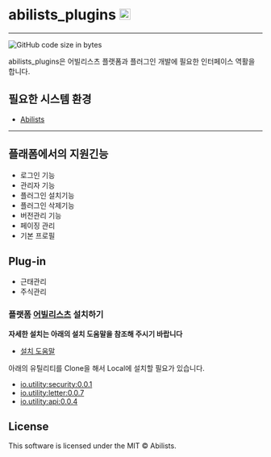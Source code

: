 # abilists_plugins <a href="http://www.abilists.com" ><img src="https://github.com/minziappa/abilists_client/blob/master/src/main/webapp/static/apps/img/abilists/logo01.png" height="22" alt="Abilists"></a>
--------------------------------------------------
![GitHub code size in bytes](https://img.shields.io/github/languages/code-size/abilists/abilists_plugins)

abilists_plugins은 어빌리스츠 플랫폼과 플러그인 개발에 필요한 인터페이스 역활을 합니다. 

## 필요한 시스템 환경

* [Abilists](http://www.abilists.com/home/download)

---

## 플래폼에서의 지원긴능

- 로그인 기능
- 관리자 기능
- 플러그인 설치기능
- 플러그인 삭제기능
- 버전관리 기능
- 페이징 관리
- 기본 프로필

## Plug-in

- 근태관리
- 주식관리

### 플랫폼 [어빌리스츠](http://www.abilists.com/home) 설치하기

**자세한 설치는 아래의 설치 도움말을 참조해 주시기 바랍니다**

* [설치 도움말](http://www.abilists.com/home/help/helpInstall)


아래의 유틸리티를 Clone을 해서 Local에 설치할 필요가 있습니다.

* [io.utility:security:0.0.1](https://github.com/abilists/security_utility)
* [io.utility:letter:0.0.7](https://github.com/abilists/letter_utility)
* [io.utility:api:0.0.4](https://github.com/abilists/api_utility)


## License
This software is licensed under the MIT © Abilists.
